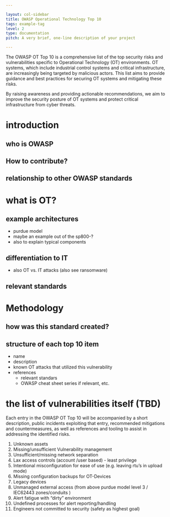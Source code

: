 ```yaml
---

layout: col-sidebar
title: OWASP Operational Technology Top 10
tags: example-tag
level: 2
type: documentation
pitch: A very brief, one-line description of your project

---
```


The OWASP OT Top 10 is a comprehensive list of the top security risks and vulnerabilities specific to Operational Technology (OT) environments. OT systems, which include industrial control systems and critical infrastructure, are increasingly being targeted by malicious actors. This list aims to provide guidance and best practices for securing OT systems and mitigating these risks.

By raising awareness and providing actionable recommendations, we aim to improve the security posture of OT systems and protect critical infrastructure from cyber threats.

# introduction

## who is OWASP

## How to contribute?

## relationship to other OWASP standards

# what is OT?

## example architectures

- purdue model
- maybe an example out of the sp800-?
- also to explain typical components

## differentiation to IT

- also OT vs. IT attacks (also see ransomware)

## relevant standards

# Methodology

## how was this standard created?

## structure of each top 10 item

- name
- description
- known OT attacks that utilized this vulnerability
- references
  - relevant standars
  - OWASP cheat sheet series if relevant, etc.

# the list of vulnerabilities itself (TBD)

Each entry in the OWASP OT Top 10 will be accompanied by a short description, public incidents exploiting that entry, recommended mitigations and countermeasures, as well as references and tooling to assist in addressing the identified risks.

1. Unknown assets
2. Missing/unsufficient Vulnerability management
3. Unsufficient/missing network separation
4. Lax access controls  (account /user based)  - least privilege
5. Intentional misconfiguration for ease of use (e.g. leaving rtu’s in upload mode)
6. Missing configuration backups for OT-Devices
7. Legacy devices
8. Unmanaged external access (from above purdue model level 3 / IEC62443 zones/conduits )
9. Alert fatigue with “dirty” environment
10. Undefined processes for alert reporting/handling
11. Engineers not committed to security (safety as highest goal)
